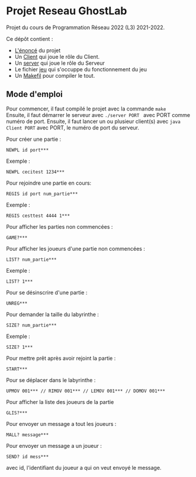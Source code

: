 # Projet Reseau GhostLab

Projet du cours de Programmation Réseau 2022 (L3) 2021-2022.

Ce dépôt contient : 

- [L'énoncé](projet-reseau-ghostlab.pdf) du projet  
- Un [Client](Client.java) qui joue le rôle du Client.
- Un [server](server.c) qui joue le rôle du Serveur
- Le fichier [jeu](jeu.c) qui s'occuppe du fonctionnement du jeu
- Un [Makefil](Makefile) pour compiler le tout.

## Mode d'emploi

Pour commencer, il faut compilé le projet avec la commande ```make```  
Ensuite, il faut démarrer le serveur avec ```./server PORT ``` avec PORT comme numéro de port.
Ensuite, il faut lancer un ou plusieur client(s) avec ```java Client PORT``` avec PORT, le numéro de port du serveur.

Pour créer une partie :   
```
NEWPL id port***
```  
Exemple :   
```
NEWPL cecitest 1234***
```   
Pour rejoindre une partie en cours:  
```
REGIS id port num_partie***
```  
Exemple :  
```
REGIS cesttest 4444 1***
```  
Pour afficher les parties non commencées :  
```
GAME?***
```  
Pour afficher les joueurs d'une partie non commencées : 
```
LIST? num_partie***
```
Exemple :
```
LIST? 1***
```
Pour se désinscrire d'une partie :
```
UNREG***
```
Pour demander la taille du labyrinthe : 
```
SIZE? num_partie***
```
Exemple : 
```
SIZE? 1***
```
Pour mettre prêt après avoir rejoint la partie :
```
START***
```
Pour se déplacer dans le labyrinthe :
```
UPMOV 001*** // RIMOV 001*** // LEMOV 001*** // DOMOV 001***
```
Pour afficher la liste des joueurs de la partie 
```
GLIS?***
```
Pour envoyer un message a tout les joueurs : 
```
MALL? message***
```
Pour envoyer un message a un joueur :
```
SEND? id mess***
```
avec id, l'identifiant du joueur a qui on veut envoyé le message.
